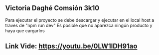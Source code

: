 ## Victoria Daghé  Comsión 3k10

Para ejecutar el proyecto se debe descargar y ejecutar en el local host a traves de "npm run dev"
Es posible que no aparezca ningún producto y haya que cargarlos
## Link Vide: https://youtu.be/0LW1lDH91ao
